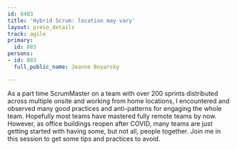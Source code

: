 ```yaml
---
id: 6483
title: 'Hybrid Scrum: location may vary'
layout: preso_details
track: agile
primary:
  id: 883
persons:
- id: 883
  full_public_name: Jeanne Boyarsky

---
```

As a part time ScrumMaster on a team with over 200 sprints distributed across multiple onsite and working from home locations, I encountered and observed many good practices and anti-patterns for engaging the whole team. Hopefully most teams have mastered fully remote teams by now. However, as office buildings reopen after COVID, many teams are just getting started with having some, but not all, people together. Join me in this session to get some tips and practices to avoid.